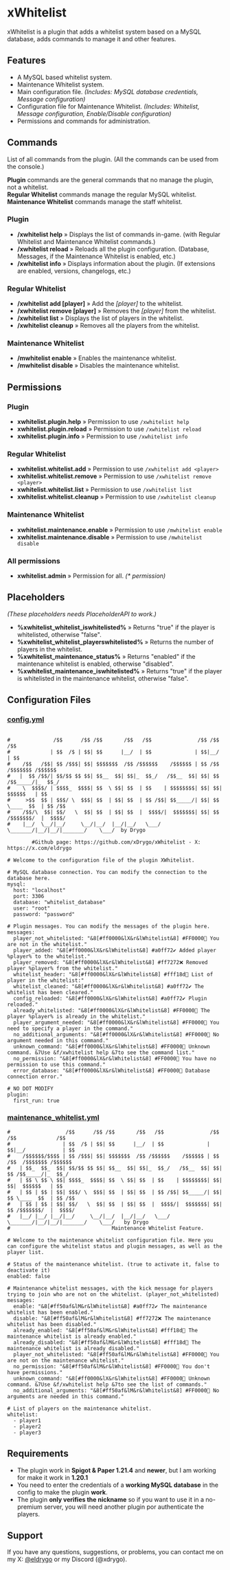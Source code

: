 # xWhitelist

xWhitelist is a plugin that adds a whitelist system based on a MySQL database, adds commands to manage it and other features.

## Features
- A MySQL based whitelist system.
- Maintenance Whitelist system.
- Main configuration file. *(Includes: MySQL database credentials, Message configuration)*
- Configuration file for Maintenance Whitelist. *(Includes: Whitelist, Message configuration, Enable/Disable configuration)*
- Permissions and commands for administration.

## Commands
List of all commands from the plugin. (All the commands can be  used from the console.)

**Plugin** commands are the general commands that no manage the plugin, not a whitelist.  
**Regular Whitelist** commands manage the regular MySQL whitelist.  
**Maintenance Whitelist** commands manage the staff whitelist.

### Plugin
- **/xwhitelist help** » Displays the list of commands in-game. (with Regular Whitelist and Maintenance Whitelist commands.)
- **/xwhitelist reload** » Reloads all the plugin configuration. (Database, Messages, if the Maintenance Whitelist is enabled, etc.)
- **/xwhitelist info** » Displays information about the plugin. (If extensions are enabled, versions, changelogs, etc.)

### Regular Whitelist
- **/xwhitelist add [player]** » Add the *[player]* to the whitelist.
- **/xwhitelist remove [player]** » Removes the *[player]* from the whitelist.
- **/xwhitelist list** » Displays the list of players in the whitelist.
- **/xwhitelist cleanup** » Removes all the players from the whitelist.

### Maintenance Whitelist
- **/mwhitelist enable** » Enables the maintenance whitelist.
- **/mwhitelist disable** » Disables the maintenance whitelist.

## Permissions
### Plugin
- **xwhitelist.plugin.help** » Permission to use `/xwhitelist help`
- **xwhitelist.plugin.reload** » Permission to use `/xwhitelist reload`
- **xwhitelist.plugin.info** » Permission to use `/xwhitelist info`
### Regular Whitelist
- **xwhitelist.whitelist.add** » Permission to use  `/xwhitelist add <player>`
- **xwhitelist.whitelist.remove** » Permission to use  `/xwhitelist remove <player>`
- **xwhitelist.whitelist.list** » Permission to use  `/xwhitelist list`
- **xwhitelist.whitelist.cleanup** » Permission to use `/xwhitelist cleanup`
### Maintenance Whitelist
- **xwhitelist.maintenance.enable** » Permission to use `/mwhitelist enable`
- **xwhitelist.maintenance.disable** » Permission to use `/mwhitelist disable`
### All permissions
- **xwhitelist.admin** » Permission for all. _(* permission)_

## Placeholders
*(These placeholders needs PlaceholderAPI to work.)*
- **%xwhitelist_whitelist_iswhitelisted%** » Returns "true" if the player is whitelisted, otherwise "false".
- **%xwhitelist_whitelist_playerswhitelisted%** » Returns the number of players in the whitelist.
- **%xwhitelist_maintenance_status%** » Returns "enabled" if the maintenance whitelist is enabled, otherwise "disabled".
- **%xwhitelist_maintenance_iswhitelisted%** » Returns "true" if the player is whitelisted in the maintenance whitelist, otherwise "false".
## Configuration Files
### [config.yml](https://github.com/xDrygo/xWhitelist/blob/master/src/main/resources/config.yml)
```

#              /$$      /$$ /$$       /$$   /$$               /$$ /$$             /$$
#             | $$  /$ | $$| $$      |__/  | $$              | $$|__/            | $$
#    /$$   /$$| $$ /$$$| $$| $$$$$$$  /$$ /$$$$$$    /$$$$$$ | $$ /$$  /$$$$$$$ /$$$$$$
#   |  $$ /$$/| $$/$$ $$ $$| $$__  $$| $$|_  $$_/   /$$__  $$| $$| $$ /$$_____/|_  $$_/
#    \  $$$$/ | $$$$_  $$$$| $$  \ $$| $$  | $$    | $$$$$$$$| $$| $$|  $$$$$$   | $$
#     >$$  $$ | $$$/ \  $$$| $$  | $$| $$  | $$ /$$| $$_____/| $$| $$ \____  $$  | $$ /$$
#    /$$/\  $$| $$/   \  $$| $$  | $$| $$  |  $$$$/|  $$$$$$$| $$| $$ /$$$$$$$/  |  $$$$/
#    |__/  \__/|__/     \__/|__/  |__/|__/   \___/   \_______/|__/|__/|_______/    \___/  by Drygo

        #Github page: https://github.com/xDrygo/xWhitelist - X: https://x.com/eldrygo

# Welcome to the configuration file of the plugin XWhitelist.

# MySQL database connection. You can modify the connection to the database here.
mysql:
  host: "localhost"
  port: 3306
  database: "whitelist_database"
  user: "root"
  password: "password"

# Plugin messages. You can modify the messages of the plugin here.
messages:
  player_not_whitelisted: "&8[#ff0000&lX&r&lWhitelist&8] #FF0000🚫 You are not in the whitelist."
  player_added: "&8[#ff0000&lX&r&lWhitelist&8] #a0ff72✔ Added player %player% to the whitelist."
  player_removed: "&8[#ff0000&lX&r&lWhitelist&8] #ff7272❌ Removed player %player% from the whitelist."
  whitelist_header: "&8[#ff0000&lX&r&lWhitelist&8] #fff18d📰 List of player in the whitelist:"
  whitelist_cleaned: "&8[#ff0000&lX&r&lWhitelist&8] #a0ff72✔ The whitelist has been cleared."
  config_reloaded: "&8[#ff0000&lX&r&lWhitelist&8] #a0ff72✔ Plugin reloaded."
  already_whitelisted: "&8[#ff0000&lX&r&lWhitelist&8] #FF0000🚫 The player %player% is already in the whitelist."
  player_argument_needed: "&8[#ff0000&lX&r&lWhitelist&8] #FF0000🚫 You need to specify a player in the command."
  no_additional_arguments: "&8[#ff0000&lX&r&lWhitelist&8] #FF0000🚫 No argument needed in this command."
  unknown_command: "&8[#ff0000&lX&r&lWhitelist&8] #FF0000🚫 Unknown command. &7Use &f/xwhitelist help &7to see the command list."
  no_permission: "&8[#ff0000&lX&r&lWhitelist&8] #FF0000🚫 You have no permission to use this command."
  error_database: "&8[#ff0000&lX&r&lWhitelist&8] #FF0000🚫 Database connection error."

# NO DOT MODIFY
plugin:
  first_run: true
```
### [maintenance_whitelist.yml](https://github.com/xDrygo/xWhitelist/blob/master/src/main/resources/maintenance_whitelist.yml)
```
#                  /$$      /$$ /$$       /$$   /$$               /$$ /$$             /$$    
#                 | $$  /$ | $$| $$      |__/  | $$              | $$|__/            | $$    
#    /$$$$$$/$$$$ | $$ /$$$| $$| $$$$$$$  /$$ /$$$$$$    /$$$$$$ | $$ /$$  /$$$$$$$ /$$$$$$  
#   | $$_  $$_  $$| $$/$$ $$ $$| $$__  $$| $$|_  $$_/   /$$__  $$| $$| $$ /$$_____/|_  $$_/  
#   | $$ \ $$ \ $$| $$$$_  $$$$| $$  \ $$| $$  | $$    | $$$$$$$$| $$| $$|  $$$$$$   | $$    
#   | $$ | $$ | $$| $$$/ \  $$$| $$  | $$| $$  | $$ /$$| $$_____/| $$| $$ \____  $$  | $$ /$$
#   | $$ | $$ | $$| $$/   \  $$| $$  | $$| $$  |  $$$$/|  $$$$$$$| $$| $$ /$$$$$$$/  |  $$$$/
#   |__/ |__/ |__/|__/     \__/|__/  |__/|__/   \___/   \_______/|__/|__/|_______/    \___/   by Drygo
#                                 Maintenance Whitelist Feature.

# Welcome to the maintenance whitelist configuration file. Here you can configure the whitelist status and plugin messages, as well as the player list.

# Status of the maintenance whitelist. (true to activate it, false to deactivate it)
enabled: false

# Maintenance whitelist messages, with the kick message for players trying to join who are not on the whitelist. (player_not_whitelisted)
messages:
  enable: "&8[#ff50af&lM&r&lWhitelist&8] #a0ff72✔ The maintenance whitelist has been enabled."
  disable: "&8[#ff50af&lM&r&lWhitelist&8] #ff7272❌ The maintenance whitelist has been disabled."
  already_enabled: "&8[#ff50af&lM&r&lWhitelist&8] #fff18d📰 The maintenance whitelist is already enabled."
  already_disabled: "&8[#ff50af&lM&r&lWhitelist&8] #fff18d📰 The maintenance whitelist is already disabled."
  player_not_whitelisted: "&8[#ff50af&lM&r&lWhitelist&8] #FF0000🚫 You are not on the maintenance whitelist."
  no_permission: "&8[#ff50af&lM&r&lWhitelist&8] #FF0000🚫 You don't have permissions."
  unknown_command: "&8[#ff0000&lX&r&lWhitelist&8] #FF0000🚫 Unknown command. &7Use &f/xwhitelist help &7to see the list of commands."
  no_additional_arguments: "&8[#ff50af&lM&r&lWhitelist&8] #FF0000🚫 No arguments are needed in this command."

# List of players on the maintenance whitelist.
whitelist:
  - player1
  - player2
  - player3
```
## Requirements
- The plugin work in **Spigot & Paper 1.21.4** and **newer**, but I am working for make it work in **1.20.1**
- You need to enter the credentials of a **working MySQL database** in the config to make the plugin **work**.
- The plugin **only verifies the nickname** so if you want to use it in a no-premium server, you will need another plugin por authenticate the players.
## Support
If you have any questions, suggestions, or problems, you can contact me on my X: [@eldrygo](https://x.com/eldrygo) or my Discord (@xdrygo).
